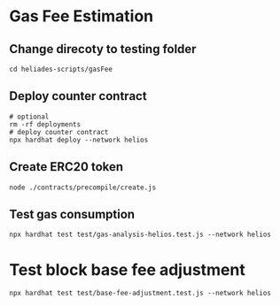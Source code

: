 # Gas Fee Estimation

## Change direcoty to testing folder
```shell
cd heliades-scripts/gasFee
```

## Deploy counter contract

```shell
# optional
rm -rf deployments 
# deploy counter contract
npx hardhat deploy --network helios
```
## Create ERC20 token
```shell
node ./contracts/precompile/create.js
```

## Test gas consumption

```shell
npx hardhat test test/gas-analysis-helios.test.js --network helios 
```
# Test block base fee adjustment

```shell
npx hardhat test test/base-fee-adjustment.test.js --network helios
```

